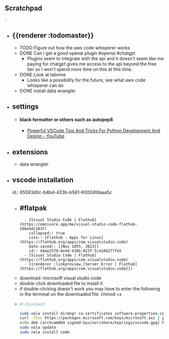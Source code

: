 ## Scratchpad
	-
- ## {{renderer :todomaster}}
	- TODO Figure out how the aws code whisperer works
	- DONE  Can I get a good openai plugin #openai #chatgpt
		- Plugins seem to integrate with the api and it doesn't seem like me paying for chatgpt gives me access to the api beyond the free tier so I won't spend more time on this at this time.
	- DONE Look at tabnine
		- Looks like a possibility for the future, see what aws code whisperer can do
	- DONE install data wrangler
- ## settings
	- #### black formatter or others such as autopep8
		- [Powerful VSCode Tips And Tricks For Python Development And Design - YouTube](https://youtu.be/fj2tuTIcUys?si=teDGSSNKbpB13U0Q&t=446)
- ## extensions
	- data wrangler
- ## vscode installation
  id:: 65593d0c-b4bd-433b-b561-60004fdaaa5c
	- #flatpak
		-
			- [Visual Studio Code | Flathub](https://omnivore.app/me/visual-studio-code-flathub-18be4dc103f)
			  collapsed:: true
			  site:: [Flathub - Apps for Linux](https://flathub.org/apps/com.visualstudio.code)
			  date-saved:: [[Nov 18th, 2023]]
			  id:: 44ae2570-be4d-438b-823f-5c410b277fe5
			- [Visual Studio Code | Flathub](https://flathub.org/apps/com.visualstudio.code)
			- {{renderer :linkpreview,[Server Error | Flathub](https://flathub.org/apps/com.visualstudio.code}})
	- download: microsoft visual studio code
	- double-click downloaded file to install it
	- if double-clicking doesn't work you may have to enter the following in the terminal on the downloaded file: chmod +x <name of file>
	- ```bash
	  #!/bin/bach
	  
	  sudo nala install dirmngr ca-certificates software-properties-common apt-transport-https curl -y
	  curl -fSsL https://packages.microsoft.com/keys/microsoft.asc | gpg --dearmor | sudo tee /usr/share/keyrings/vscode.gpg >/dev/null
	  echo deb [arch=amd64 signed-by=/usr/share/keyrings/vscode.gpg] https://packages.microsoft.com/repos/vscode stable main | sudo tee /etc/apt/sources.list.d/vscode.list
	  sudo nala update
	  sudo nala install code
	  ```